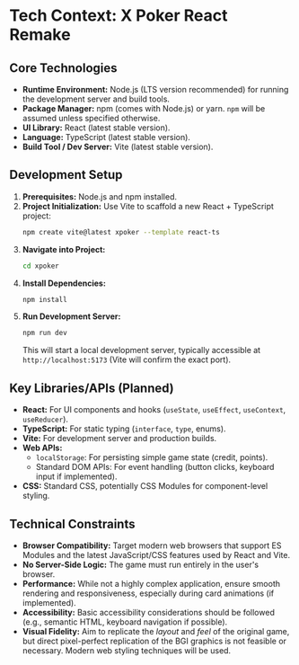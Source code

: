# Tech Context: X Poker React Remake

## Core Technologies

*   **Runtime Environment:** Node.js (LTS version recommended) for running the development server and build tools.
*   **Package Manager:** npm (comes with Node.js) or yarn. `npm` will be assumed unless specified otherwise.
*   **UI Library:** React (latest stable version).
*   **Language:** TypeScript (latest stable version).
*   **Build Tool / Dev Server:** Vite (latest stable version).

## Development Setup

1.  **Prerequisites:** Node.js and npm installed.
2.  **Project Initialization:** Use Vite to scaffold a new React + TypeScript project:
    ```bash
    npm create vite@latest xpoker --template react-ts
    ```
3.  **Navigate into Project:**
    ```bash
    cd xpoker
    ```
4.  **Install Dependencies:**
    ```bash
    npm install
    ```
5.  **Run Development Server:**
    ```bash
    npm run dev
    ```
    This will start a local development server, typically accessible at `http://localhost:5173` (Vite will confirm the exact port).

## Key Libraries/APIs (Planned)

*   **React:** For UI components and hooks (`useState`, `useEffect`, `useContext`, `useReducer`).
*   **TypeScript:** For static typing (`interface`, `type`, enums).
*   **Vite:** For development server and production builds.
*   **Web APIs:**
    *   `localStorage`: For persisting simple game state (credit, points).
    *   Standard DOM APIs: For event handling (button clicks, keyboard input if implemented).
*   **CSS:** Standard CSS, potentially CSS Modules for component-level styling.

## Technical Constraints

*   **Browser Compatibility:** Target modern web browsers that support ES Modules and the latest JavaScript/CSS features used by React and Vite.
*   **No Server-Side Logic:** The game must run entirely in the user's browser.
*   **Performance:** While not a highly complex application, ensure smooth rendering and responsiveness, especially during card animations (if implemented).
*   **Accessibility:** Basic accessibility considerations should be followed (e.g., semantic HTML, keyboard navigation if possible).
*   **Visual Fidelity:** Aim to replicate the *layout* and *feel* of the original game, but direct pixel-perfect replication of the BGI graphics is not feasible or necessary. Modern web styling techniques will be used.
